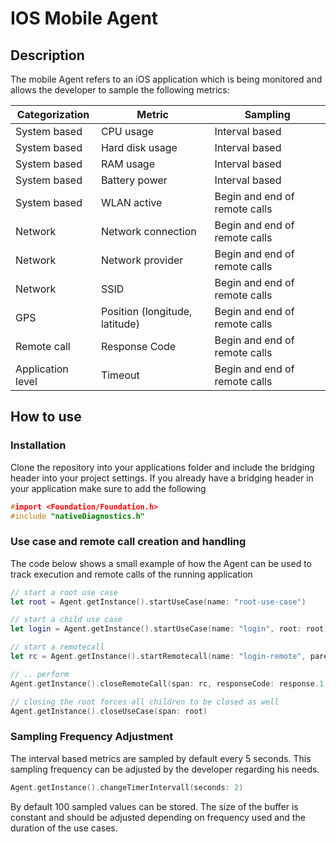 # IOS Mobile Agent
## Description
The mobile Agent refers to an iOS application which is being monitored and allows the developer to sample the following metrics:

| Categorization | Metric | Sampling |
| ------ | ------ | ------ |
| System based | CPU usage | Interval based |
| System based | Hard disk usage | Interval based |
| System based | RAM usage | Interval based |
| System based | Battery power | Interval based |
| System based | WLAN active | Begin and end of remote calls |
| Network | Network connection | Begin and end of remote calls |
| Network | Network provider | Begin and end of remote calls |
| Network | SSID | Begin and end of remote calls |
| GPS | Position (longitude, latitude) | Begin and end of remote calls |
| Remote call | Response Code | Begin and end of remote calls |
| Application level | Timeout | Begin and end of remote calls |

## How to use
### Installation
Clone the repository into your applications folder and include the bridging header into your project settings.
If you already have a bridging header in your application make sure to add the following 
```c
#import <Foundation/Foundation.h>
#include "nativeDiagnostics.h"
```

### Use case and remote call creation and handling
The code below shows a small example of how the Agent can be used to track execution and remote calls of the running application
```swift
// start a root use case
let root = Agent.getInstance().startUseCase(name: "root-use-case")

// start a child use case
let login = Agent.getInstance().startUseCase(name: "login", root: root)

// start a remotecall
let rc = Agent.getInstance().startRemotecall(name: "login-remote", parent: login, url: "" ,httpMethod: "GET", timeout: 4.0, request: &request)

// .. perform
Agent.getInstance().closeRemoteCall(span: rc, responseCode: response.1, timeout: response.2)

// closing the root forces all children to be closed as well
Agent.getInstance().closeUseCase(span: root)
```

### Sampling Frequency Adjustment
The interval based metrics are sampled by default every 5 seconds. This sampling frequency can be adjusted by the developer regarding his needs. 
```swift
Agent.getInstance().changeTimerIntervall(seconds: 2)
```

By default 100 sampled values can be stored. The size of the buffer is constant and should be adjusted depending on frequency used and the duration of the use cases. 

